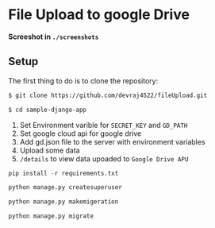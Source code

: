 # File Upload to google Drive

**Screeshot in `./screenshots`**

## Setup

The first thing to do is to clone the repository:

```sh
$ git clone https://github.com/devraj4522/fileUpload.git

$ cd sample-django-app
```

1. Set Environment varible for `SECRET_KEY` and `GD_PATH`
2. Set google cloud api for google drive
3. Add gd.json file to the server with environment variables
4. Upload some data
5. `/details` to view data upoaded to `Google Drive APU`

```python
pip install -r requirements.txt

python manage.py createsuperuser

python manage.py makemigeration

python manage.py migrate
```
